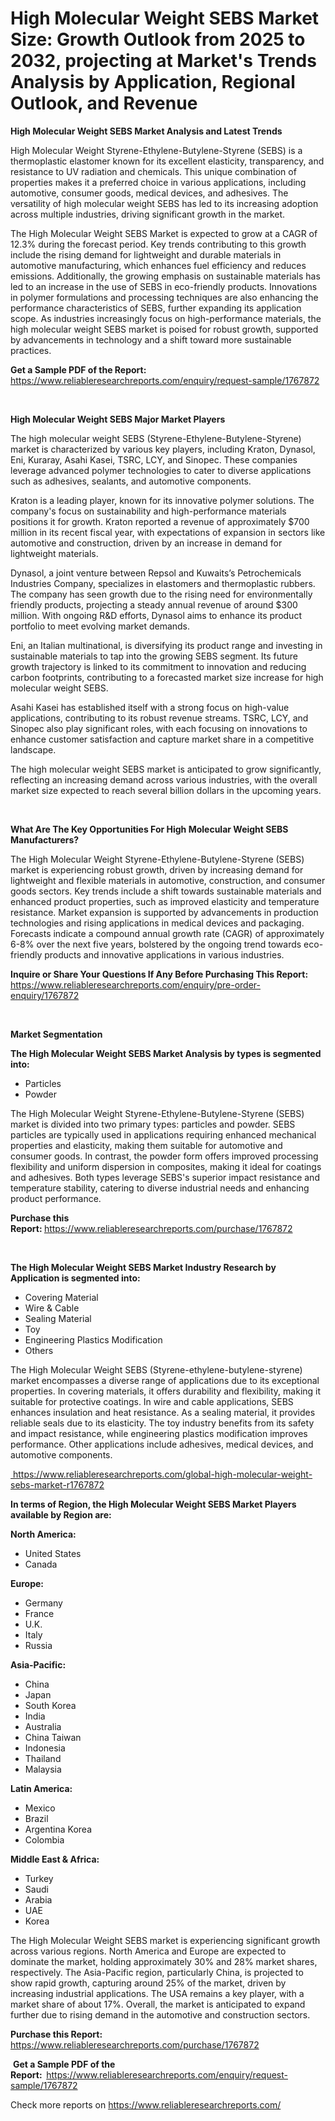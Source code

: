 <p><h1>High Molecular Weight SEBS Market Size: Growth Outlook from 2025 to 2032, projecting at Market's Trends Analysis by Application, Regional Outlook, and Revenue</h1></p><p><strong>High Molecular Weight SEBS Market Analysis and Latest Trends</strong></p>
<p><p>High Molecular Weight Styrene-Ethylene-Butylene-Styrene (SEBS) is a thermoplastic elastomer known for its excellent elasticity, transparency, and resistance to UV radiation and chemicals. This unique combination of properties makes it a preferred choice in various applications, including automotive, consumer goods, medical devices, and adhesives. The versatility of high molecular weight SEBS has led to its increasing adoption across multiple industries, driving significant growth in the market.</p><p>The High Molecular Weight SEBS Market is expected to grow at a CAGR of 12.3% during the forecast period. Key trends contributing to this growth include the rising demand for lightweight and durable materials in automotive manufacturing, which enhances fuel efficiency and reduces emissions. Additionally, the growing emphasis on sustainable materials has led to an increase in the use of SEBS in eco-friendly products. Innovations in polymer formulations and processing techniques are also enhancing the performance characteristics of SEBS, further expanding its application scope. As industries increasingly focus on high-performance materials, the high molecular weight SEBS market is poised for robust growth, supported by advancements in technology and a shift toward more sustainable practices.</p></p>
<p><strong>Get a Sample PDF of the Report:&nbsp;</strong> <a href="https://www.reliableresearchreports.com/enquiry/request-sample/1767872?utm_campaign=1581&utm_medium=2&utm_source=Github&utm_content=ia&utm_term=02022025&utm_id=high-molecular-weight-sebs">https://www.reliableresearchreports.com/enquiry/request-sample/1767872</a></p>
<p>&nbsp;</p>
<p><strong>High Molecular Weight SEBS Major Market Players</strong></p>
<p><p>The high molecular weight SEBS (Styrene-Ethylene-Butylene-Styrene) market is characterized by various key players, including Kraton, Dynasol, Eni, Kuraray, Asahi Kasei, TSRC, LCY, and Sinopec. These companies leverage advanced polymer technologies to cater to diverse applications such as adhesives, sealants, and automotive components.</p><p>Kraton is a leading player, known for its innovative polymer solutions. The company's focus on sustainability and high-performance materials positions it for growth. Kraton reported a revenue of approximately $700 million in its recent fiscal year, with expectations of expansion in sectors like automotive and construction, driven by an increase in demand for lightweight materials.</p><p>Dynasol, a joint venture between Repsol and Kuwaits’s Petrochemicals Industries Company, specializes in elastomers and thermoplastic rubbers. The company has seen growth due to the rising need for environmentally friendly products, projecting a steady annual revenue of around $300 million. With ongoing R&D efforts, Dynasol aims to enhance its product portfolio to meet evolving market demands.</p><p>Eni, an Italian multinational, is diversifying its product range and investing in sustainable materials to tap into the growing SEBS segment. Its future growth trajectory is linked to its commitment to innovation and reducing carbon footprints, contributing to a forecasted market size increase for high molecular weight SEBS.</p><p>Asahi Kasei has established itself with a strong focus on high-value applications, contributing to its robust revenue streams. TSRC, LCY, and Sinopec also play significant roles, with each focusing on innovations to enhance customer satisfaction and capture market share in a competitive landscape.</p><p>The high molecular weight SEBS market is anticipated to grow significantly, reflecting an increasing demand across various industries, with the overall market size expected to reach several billion dollars in the upcoming years.</p></p>
<p>&nbsp;</p>
<p><strong>What Are The Key Opportunities For High Molecular Weight SEBS Manufacturers?</strong></p>
<p><p>The High Molecular Weight Styrene-Ethylene-Butylene-Styrene (SEBS) market is experiencing robust growth, driven by increasing demand for lightweight and flexible materials in automotive, construction, and consumer goods sectors. Key trends include a shift towards sustainable materials and enhanced product properties, such as improved elasticity and temperature resistance. Market expansion is supported by advancements in production technologies and rising applications in medical devices and packaging. Forecasts indicate a compound annual growth rate (CAGR) of approximately 6-8% over the next five years, bolstered by the ongoing trend towards eco-friendly products and innovative applications in various industries.</p></p>
<p><strong>Inquire or Share Your Questions If Any Before Purchasing This Report:</strong> <a href="https://www.reliableresearchreports.com/enquiry/pre-order-enquiry/1767872?utm_campaign=1581&utm_medium=2&utm_source=Github&utm_content=ia&utm_term=02022025&utm_id=high-molecular-weight-sebs">https://www.reliableresearchreports.com/enquiry/pre-order-enquiry/1767872</a></p>
<p>&nbsp;</p>
<p><strong>Market Segmentation</strong></p>
<p><strong>The High Molecular Weight SEBS Market Analysis by types is segmented into:</strong></p>
<p><ul><li>Particles</li><li>Powder</li></ul></p>
<p><p>The High Molecular Weight Styrene-Ethylene-Butylene-Styrene (SEBS) market is divided into two primary types: particles and powder. SEBS particles are typically used in applications requiring enhanced mechanical properties and elasticity, making them suitable for automotive and consumer goods. In contrast, the powder form offers improved processing flexibility and uniform dispersion in composites, making it ideal for coatings and adhesives. Both types leverage SEBS's superior impact resistance and temperature stability, catering to diverse industrial needs and enhancing product performance.</p></p>
<p><strong>Purchase this Report:&nbsp;</strong><a href="https://www.reliableresearchreports.com/purchase/1767872?utm_campaign=1581&utm_medium=2&utm_source=Github&utm_content=ia&utm_term=02022025&utm_id=high-molecular-weight-sebs">https://www.reliableresearchreports.com/purchase/1767872</a></p>
<p>&nbsp;</p>
<p><strong>The High Molecular Weight SEBS Market Industry Research by Application is segmented into:</strong></p>
<p><ul><li>Covering Material</li><li>Wire & Cable</li><li>Sealing Material</li><li>Toy</li><li>Engineering Plastics Modification</li><li>Others</li></ul></p>
<p><p>The High Molecular Weight SEBS (Styrene-ethylene-butylene-styrene) market encompasses a diverse range of applications due to its exceptional properties. In covering materials, it offers durability and flexibility, making it suitable for protective coatings. In wire and cable applications, SEBS enhances insulation and heat resistance. As a sealing material, it provides reliable seals due to its elasticity. The toy industry benefits from its safety and impact resistance, while engineering plastics modification improves performance. Other applications include adhesives, medical devices, and automotive components.</p></p>
<p><a href="https://www.reliableresearchreports.com/global-high-molecular-weight-sebs-market-r1767872?utm_campaign=1581&utm_medium=2&utm_source=Github&utm_content=ia&utm_term=02022025&utm_id=high-molecular-weight-sebs">&nbsp;https://www.reliableresearchreports.com/global-high-molecular-weight-sebs-market-r1767872</a></p>
<p><strong>In terms of Region, the High Molecular Weight SEBS Market Players available by Region are:</strong></p>
<p>
    <p> <strong> North America: </strong>
        <ul>
            <li>United States</li>
            <li>Canada</li>
        </ul>
        </p> 
    <p> <strong> Europe: </strong>
        <ul>
            <li>Germany</li>
            <li>France</li>
            <li>U.K.</li>
            <li>Italy</li>
            <li>Russia</li>
        </ul>
        </p> 
    <p> <strong> Asia-Pacific: </strong>
        <ul>
            <li>China</li>
            <li>Japan</li>
            <li>South Korea</li>
            <li>India</li>
            <li>Australia</li>
            <li>China Taiwan</li>
            <li>Indonesia</li>
            <li>Thailand</li>
            <li>Malaysia</li>
        </ul>
        </p> 
    <p> <strong> Latin America: </strong>
        <ul>
            <li>Mexico</li>
            <li>Brazil</li>
            <li>Argentina Korea</li>
            <li>Colombia</li>
        </ul>
        </p> 
    <p> <strong> Middle East & Africa: </strong>
        <ul>
            <li>Turkey</li>
            <li>Saudi</li>
            <li>Arabia</li>
            <li>UAE</li>
            <li>Korea</li>
        </ul>
    </p>
    </p>
<p><p>The High Molecular Weight SEBS market is experiencing significant growth across various regions. North America and Europe are expected to dominate the market, holding approximately 30% and 28% market shares, respectively. The Asia-Pacific region, particularly China, is projected to show rapid growth, capturing around 25% of the market, driven by increasing industrial applications. The USA remains a key player, with a market share of about 17%. Overall, the market is anticipated to expand further due to rising demand in the automotive and construction sectors.</p></p>
<p><strong>Purchase this Report: </strong><a href="https://www.reliableresearchreports.com/purchase/1767872?utm_campaign=1581&utm_medium=2&utm_source=Github&utm_content=ia&utm_term=02022025&utm_id=high-molecular-weight-sebs">https://www.reliableresearchreports.com/purchase/1767872</a></p>
<p>&nbsp;<strong>Get a Sample PDF of the Report:&nbsp;&nbsp;</strong><a href="https://www.reliableresearchreports.com/enquiry/request-sample/1767872?utm_campaign=1581&utm_medium=2&utm_source=Github&utm_content=ia&utm_term=02022025&utm_id=high-molecular-weight-sebs">https://www.reliableresearchreports.com/enquiry/request-sample/1767872</a></p>
<p><strong></strong></p>
<p>Check more reports on <a href="https://www.reliableresearchreports.com/?utm_campaign=1581&utm_medium=2&utm_source=Github&utm_content=ia&utm_term=02022025&utm_id=high-molecular-weight-sebs">https://www.reliableresearchreports.com/</a></p>